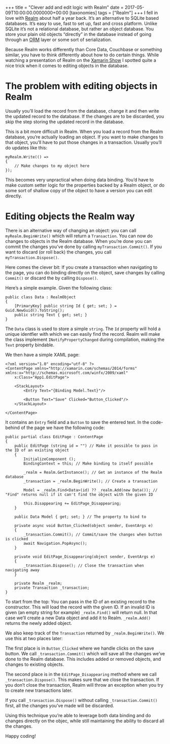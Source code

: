 +++
title = "Clever add and edit logic with Realm"
date = 2017-05-09T10:00:00.0000000+00:00
[taxonomies]
tags = ["Realm"]
+++
I fell in love with [Realm](https://realm.io/) about half a year back. It’s an alternative to SQLite based databases. It’s easy to use, fast to set up, fast and cross platform. Unlike SQLite it’s not a relational database, but rather an object database. You store your plain old objects “directly” in the database instead of going through an [ORM](https://en.wikipedia.org/wiki/Object-relational_mapping) layer or some sort of serialization.

Because Realm works differently than Core Data, Couchbase or something similar, you have to think differently about how to do certain things. While watching a presentation of Realm on the [Xamarin Show](https://channel9.msdn.com/Shows/XamarinShow/Episode-20-Realm-Mobile-Databases-with-Adam-Fish) I spotted quite a nice trick when it comes to editing objects in the database.

# The problem with editing objects in Realm

Usually you’ll load the record from the database, change it and then write the updated record to the database. If the changes are to be discarded, you skip the step storing the updated record in the database.

This is a bit more difficult in Realm. When you load a record from the Realm database, you’re actually loading an object. If you want to make changes to that object, you’ll have to put those changes in a transaction. Usually you’ll do updates like this:

```
myRealm.Write(() =>
{
    // Make changes to my object here
});
```

This becomes very unpractical when doing data binding. You’d have to make custom setter logic for the properties backed by a Realm object, or do some sort of shallow copy of the object to have a version you can edit directly.

# Editing objects the Realm way

There is an alternative way of changing an object: you can call `myRealm.BeginWrite()` which will return a `Transaction`. You can now do changes to objects in the Realm database. When you’re done you can commit the changes you’ve done by calling `myTransaction.Commit()`. If you want to discard (or roll back) the changes, you call `myTransaction.Dispose()`.

Here comes the clever bit: If you create a transaction when navigating to the page, you can do binding directly on the object, save changes by calling `Commit()` or discard the by calling `Dispose()`.

Here’s a simple example. Given the following class:

```
public class Data : RealmObject
{
    [PrimaryKey] public string Id { get; set; } = Guid.NewGuid().ToString();
    public string Text { get; set; }
}
```

The `Data` class is used to store a simple `string`. The `Id` property will hold a unique identfier with which we can easily find the record. Realm will make the class implement `INotifyPropertyChanged` during compilation, making the `Text` property bindable.

We then have a simple XAML page:

```
<?xml version="1.0" encoding="utf-8" ?>
<ContentPage xmlns="http://xamarin.com/schemas/2014/forms"
xmlns:x="http://schemas.microsoft.com/winfx/2009/xaml"
    x:Class="App1.EditPage">
 
    <StackLayout>
        <Entry Text="{Binding Model.Text}"/>
 
        <Button Text="Save" Clicked="Button_Clicked"/>
    </StackLayout>
 
</ContentPage>
```

It contains an `Entry` field and a `Button` to save the entered text. In the code-behind of the page we have the following code:

```
public partial class EditPage : ContentPage
{
    public EditPage (string id = "") // Make it possible to pass in the ID of an existing object
    {
        InitializeComponent ();
        BindingContext = this; // Make binding to itself possible
        
        _realm = Realm.GetInstance(); // Get an instance of the Realm database
        _transaction = _realm.BeginWrite(); // Create a transaction
        
        Model = _realm.Find<Data>(id) ?? _realm.Add(new Data()); // "Find" returns null if it can't find the object with the given ID
        
        this.Disappearing += EditPage_Disappearing;
    }
    
    public Data Model { get; set; } // The property to bind to
    
    private async void Button_Clicked(object sender, EventArgs e)
    {
        _transaction.Commit(); // Commit/save the changes when button is clicked
        await Navigation.PopAsync();
    }
    
    private void EditPage_Disappearing(object sender, EventArgs e)
    {
        _transaction.Dispose(); // Close the transaction when navigating away
    }
    
    private Realm _realm;
    private Transaction _transaction;
}
```

To start from the top: You can pass in the ID of an existing record to the constructor. This will load the record with the given ID. If an invalid ID is given (an empty string for example) `_realm.Find()` will return null. In that case we’ll create a new Data object and add it to Realm. `_realm.Add()` returns the newly added object.

We also keep track of the `Transaction` returned by `_realm.BeginWrite()`. We use this at two places later:

The first place is in `Button_Clicked` where we handle clicks on the save button. We call `_transaction.Commit()` which will save all the changes we’ve done to the Realm database. This includes added or removed objects, and changes to existing objects.

The second place is in the `EditPage_Disappearing` method where we call `_transaction.Dispose()`. This makes sure that we close the transaction. If you don’t close the transaction, Realm will throw an exception when you try to create new transactions later.

If you call `_transaction.Dispose()` without calling `_transaction.Commit()` first, all the changes you’ve made will be discarded.

Using this technique you’re able to leverage both data binding and do changes directly on the objec, while still maintaining the ability to discard all the changes.

Happy coding!
